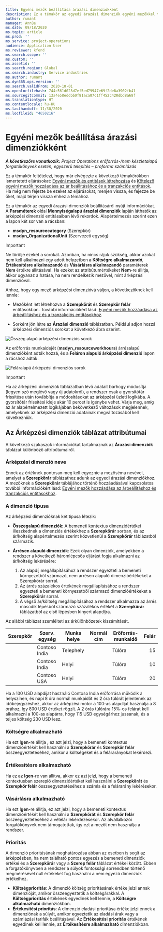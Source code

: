 ```yaml
---
title: Egyéni mezők beállítása árazási dimenziókként
description: Ez a témakör az egyedi árazási dimenziók egyéni mezőkkel történő beállításáról nyújt információkat.
author: rumant
manager: AnnBe
ms.date: 09/18/2020
ms.topic: article
ms.prod: ''
ms.service: project-operations
audience: Application User
ms.reviewer: kfend
ms.search.scope: ''
ms.custom: ''
ms.assetid: ''
ms.search.region: Global
ms.search.industry: Service industries
ms.author: rumant
ms.dyn365.ops.version: ''
ms.search.validFrom: 2020-10-01
ms.openlocfilehash: 744c561d023d7ef5ed79947e69f2de8a3902fb41
ms.sourcegitcommit: 13a4e58eddbb0f81aca07c1ff452c420dbd8a68f
ms.translationtype: HT
ms.contentlocale: hu-HU
ms.lasthandoff: 11/30/2020
ms.locfileid: "4650216"
---
```

# <a name="set-up-custom-fields-as-pricing-dimensions"></a>Egyéni mezők beállítása árazási dimenziókként

_**A következőre vonatkozik:** Project Operations erőforrás-/nem készletalapú forgatókönyvek esetén, egyszerű telepítés – proforma számlázás_

Ez a témakör feltételezi, hogy már elvégezte a következő témakörökben ismertetett eljárásokat: [Egyéni mezők és entitások létrehozása](create-custom-fields-entities-pricing-dimensions.md) és [Kötelező egyéni mezők hozzáadása az ár beállításához és a tranzakciós entitások](add-custom-fields-price-setup-transactional-entities.md). Ha még nem fejezte be ezeket az eljárásokat, menjen vissza, és fejezze be őket, majd térjen vissza ehhez a témához. 

Ez a témakör az egyedi árazási dimenziók beállításáról nyújt információkat. A **Paraméterek** oldal **Mennyiségalapú árazási dimenziók** lapján láthatók az árképzési dimenzió entitásaiban lévő rekordok. Alapértelmezés szerint ezen a lapon két sor van a rácsban:

- **msdyn_resourcecategory** (Szerepkör)
- **msdyn_OrganizationalUnit** (Szervezeti egység)

> [!IMPORTANT]
> Ne törölje ezeket a sorokat. Azonban, ha nincs rájuk szükség, akkor azokat nem kell alkalmazni egy adott helyzetben a **Költségre alkalmazandó**, **Értékesítésre alkalmazandó** és **Vásárlásra alkalmazandó** paraméterek **Nem** értékre állításával. Ha ezeket az attribútumértékeket **Nem**-re állítja, akkor ugyanaz a hatása, ha nem rendelkezik mezővel, mint árképzési dimenzióval.

Ahhoz, hogy egy mező árképzési dimenzióvá váljon, a következőknek kell lennie:

- Mezőként lett létrehozva a **Szerepkörát** és **Szerepkör felár** entitásokban. További információkért lásd: [Egyéni mezők hozzáadása az árbeállításhoz és a tranzakciós entitásokhoz](add-custom-fields-price-setup-transactional-entities.md).

- Sorként jön létre az **Árazási dimenzió** táblázatban. Például adjon hozzá árképzési dimenziós sorokat a következő ábra szerint. 

![Összeg alapú árképzési dimenziós sorok](media/Amt-based-PD.png)

Az erőforrás munkaidejét (**msdyn_resourceworkhours**) árrésalapú dimenzióként adták hozzá, és a **Feláron alapuló árképzési dimenzió** lapon a rácshoz adták.

![Feláralapú árképzési dimenziós sorok](media/Markup-based-PD.png)


> [!IMPORTANT]
> Ha az árképzési dimenziók táblázatban lévő adatait bárhogy módosítja (legyen szó meglévő vagy új adatokról), a rendszer csak a gyorsítótár frissítése után továbbítja a módosításokat az árképzési üzleti logikába. A gyorsítótár frissítési ideje akár 10 percet is igénybe vehet. Várja meg, amíg az ár alapértelmezett logikájában bekövetkező változások megjelennek, amelyeknek az árképzési dimenzió adatainak megváltozásából kell következniük.


## <a name="attributes-of-the-pricing-dimensions-table"></a>Az Árképzési dimenziók táblázat attribútumai
A következő szakaszok információkat tartalmaznak az **Árazási dimenziók** táblázat különböző attribútumairól.

### <a name="pricing-dimension-name"></a>Árképzési dimenzió neve
Ennek az értéknek pontosan meg kell egyeznie a mezőséma nevével, amelyet a **Szerepkörár** táblázathoz adunk az egyedi árazási dimenziókhoz. A mezőknek a **Szerepkörár** táblájához történő hozzáadásával kapcsolatos további információkért lásd: [Egyéni mezők hozzáadása az árbeállításhoz és tranzakciós entitásokhoz](add-custom-fields-price-setup-transactional-entities.md).

### <a name="type-of-dimension"></a>A dimenzió típusa
Az árképzési dimenzióknak két típusa létezik:
  
  - **Összegalapú dimenziók**: A bemeneti kontextus dimenzióértékei illeszkednek a dimenziós értékekhez a **Szerepkörár** sorban, és az ár/költség alapértelmezés szerint közvetlenül a **Szerepkörár** táblázatból származik.
  - **Árrésen alapuló dimenziók**: Ezek olyan dimenziók, amelyekben a rendszer a következő háromlépcsős eljárást fogja alkalmazni az ár/költség lekérésére:
 
    1. Az alapdíj megállapításához a rendszer egyezteti a bemeneti környezetből származó, nem árrésen alapuló dimenzióértékeket a Szerepkörár sorral.
    2. Az árrés százalékos értékének megállapításához a rendszer egyezteti a bemeneti környezetből származó dimenzióértékeket a **Szerepkörár** sorral.
    3. A végső ár/költség megállapításához a rendszer alkalmazza az árrés második lépésből származó százalékos értékét a **Szerepkörár** táblázatból az első lépésben kinyert alapdíjra.
   
   Az alábbi táblázat szemlélteti az árkülönbözetek kiszámítását.
  
| Szerepkör        | Szerv. egység    |Munka helye      |Normál cím      |Erőforrás-munkaidő      |  Felár|
| ------------|-------------|-------------------|--------------------|-------------------------|--------:|
|             | Contoso India|Telephely            |                    |Túlóra                 |15     |
|             | Contoso India|Helyi             |                    |Túlóra                 |10     |
|             | Contoso USA   |Helyi             |                    |Túlóra                 |20     |


Ha a 100 USD alapdíjat használó Contoso India erőforrása működik a helyszínen, és napi 8 óra normál munkaidőt és 2 óra túlórát jelentenek az időbejegyzéshez, akkor az árképzési motor a 100-as alapdíjat használja a 8 órához, így 800 USD értéket rögzít. A 2 órás túlórára 15%-os felárat kell alkalmazni a 100-as alapárra, hogy 115 USD egységárhoz jussanak, és a teljes költség 230 USD lesz.

### <a name="applicable-to-cost"></a>Költségre alkalmazható 
Ha ezt **Igen**-re állítja , ez azt jelzi, hogy a bemeneti kontextus dimenzióértékét kell használni a **Szerepkörár** és **Szerepkör felár** összeegyeztetéséhez, amikor a költségeket és a felárarányokat lekérdezi.

### <a name="applicable-to-sales"></a>Értékesítésre alkalmazható
Ha ez az **Igen**-re van állítva, akkor ez azt jelzi, hogy a bemeneti kontextusban szereplő dimenzióértéket kell használni a **Szerepkörát** és **Szerepkör felár** összeegyeztetéséhez a számla és a felárarány lekérésekor.

### <a name="applicable-to-purchase"></a>Vásárlásra alkalmazható
Ha ezt **Igen**-re állítja, ez azt jelzi, hogy a bemeneti kontextus dimenzióértékét kell használni a **Szerepkörát** és **Szerepkör felár** összeegyeztetéséhez a vételár lekérdezésekor. Az alvállalkozói forgatókönyvek nem támogatottak, így ezt a mezőt nem használja a rendszer. 

### <a name="priority"></a>Prioritás
A dimenzió prioritásának meghatározása abban az esetben is segít az árképzésben, ha nem található pontos egyezés a bemeneti dimenziók értékei és a **Szerepkörár** vagy a **Szerep felár** táblázat értékei között. Ebben a forgatókönyvben a rendszer a súlyok fontossági sorrendben történő megmérésével null értékeket fog használni a nem egyező dimenziók értékeihez.

- **Költségprioritás**: A dimenzió költség prioritásának értéke jelzi annak dimenzióját, amikor összeegyeztetik a költségárakkal. A **Költségprioritás** értékének egyedinek kell lennie, a **Költségre alkalmazható** dimenziókban.
- **Értékesítési prioritás**: A dimenzió eladási prioritása értéke jelzi ennek a dimenziónak a súlyát, amikor egyeztetik az eladási árak vagy a számlázási tarifák beállításával. Az **Értékesítési prioritás** értékének egyedinek kell lennie, az **Értékesítésre alkalmazható** dimenziókban.

